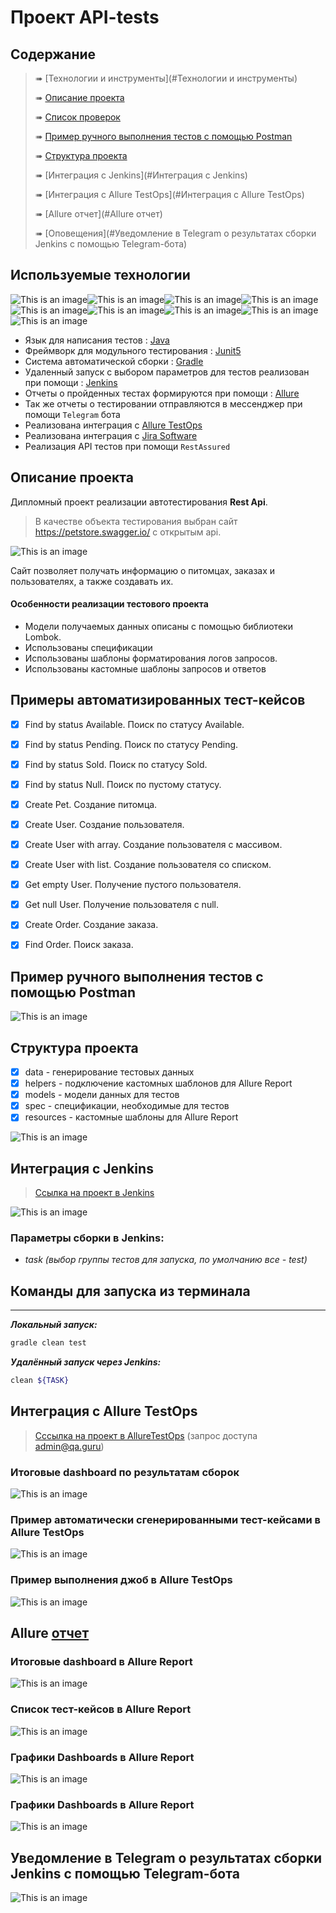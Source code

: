# Проект API-tests
## Содержание
> ➠ [Технологии и инструменты](#Технологии и инструменты)
>
> ➠ [Описание проекта](#Описание-проекта)
>
> ➠ [Список проверок](#список-проверок-реализованных-в-автотестах)
>
> ➠ [Пример ручного выполнения тестов с помощью Postman](#Пример-ручного-выполнения-тестов-с-помощью-Postman)
>
> ➠ [Структура проекта](#Структура-проекта)
>
> ➠ [Интеграция с Jenkins](#Интеграция с Jenkins)
>
> ➠ [Интеграция с Allure TestOps](#Интеграция с Allure TestOps)
>
> ➠ [Allure отчет](#Allure отчет)
>
> ➠ [Оповещения](#Уведомление в Telegram о результатах сборки Jenkins с помощью Telegram-бота)

## Используемые технологии
![This is an image](/design/icons/Java.png)![This is an image](/design/icons/Gradle.png)![This is an image](/design/icons/Rest-Assured.png)![This is an image](/design/icons/Intelij_IDEA.png)![This is an image](/design/icons/JUnit5.png)![This is an image](/design/icons/Jenkins.png)![This is an image](/design/icons/Allure_Report.png)![This is an image](/design/icons/AllureTestOps.png)![This is an image](/design/icons/Telegram.png)

- Язык для написания тестов : [Java](https://www.java.com/ru/)
- Фреймворк для модульного тестирования : [Junit5](https://github.com/junit-team/junit5)
- Система автоматической сборки : [Gradle](https://github.com/gradle)
- Удаленный запуск с выбором параметров для тестов реализован при помощи :  [Jenkins](https://www.jenkins.io/)
- Отчеты о пройденных тестах формируются при помощи : [Allure](https://github.com/allure-framework)
- Так же отчеты о тестировании отправляются в мессенджер при помощи <code>Telegram</code> бота
- Реализована интеграция  с [Allure TestOps](https://qameta.io/)
- Реализована интеграция с [Jira Software](https://www.atlassian.com/software/jira)
- Реализация API тестов при помощи <code>RestAssured</code>

## Описание проекта
Дипломный проект реализации автотестирования **Rest Api**.<br/>
>В качестве объекта тестирования выбран сайт https://petstore.swagger.io/ с открытым api.<br/>

![This is an image](/design/images/petstore.png)

Сайт позволяет получать информацию о питомцах, заказах и пользователях, а также создавать их.

#### Особенности реализации тестового проекта
- Модели получаемых данных описаны с помощью библиотеки Lombok.
- Использованы спецификации
- Использованы шаблоны форматирования логов запросов.
- Использованы кастомные шаблоны запросов и ответов

## Примеры автоматизированных тест-кейсов
- [x] Find by status Available. Поиск по статусу Available.
- [x] Find by status Pending. Поиск по статусу Pending.
- [x] Find by status Sold. Поиск по статусу Sold.
- [x] Find by status Null. Поиск по пустому статусу.
- [x] Create Pet. Создание питомца.
- [x] Create User. Создание пользователя.
- [x] Create User with array. Создание пользователя с массивом.
- [x] Create User with list. Создание пользователя со списком.
- [x] Get empty User. Получение пустого пользователя.
- [x] Get null User. Получение пользователя с null.
- [x] Create Order. Создание заказа.
- [x] Find Order. Поиск заказа.


## Пример ручного выполнения тестов с помощью Postman
![This is an image](/design/images/postman.png)

## Структура проекта
- [x] data - генерирование тестовых данных
- [x] helpers - подключение кастомных шаблонов для Allure Report
- [x] models - модели данных для тестов
- [x] spec - спецификации, необходимые для тестов
- [x] resources - кастомные шаблоны для Allure Report

![This is an image](/design/images/project.png)


## Интеграция с Jenkins
> <a target="_blank" href="https://jenkins.autotests.cloud/job/API-tests/">Ссылка на проект в Jenkins</a>

![This is an image](/design/images/jenkins_api.png)

### **Параметры сборки в Jenkins:**

- *task (выбор группы тестов для запуска, по умолчанию все - test)*

<a id="console"></a>
## Команды для запуска из терминала
___
***Локальный запуск:***
```bash  
gradle clean test
```

***Удалённый запуск через Jenkins:***
```bash  
clean ${TASK}
```

## Интеграция с Allure TestOps
> <a target="_blank" href="https://allure.autotests.cloud/project/4671/dashboards">Сссылка на проект в AllureTestOps</a> (запрос доступа admin@qa.guru)

### Итоговые dashboard по результатам сборок
![This is an image](/design/images/dashboard_overview.png)
### Пример автоматически сгенерированными тест-кейсами в Allure TestOps
![This is an image](/design/images/allure_testcases.png)
### Пример выполнения джоб в Allure TestOps
![This is an image](/design/images/launches.png)

<a id="allure"></a>
## <a name="Allure"></a>Allure [отчет](https://jenkins.autotests.cloud/job/API-tests/20/allure/)</a>

### Итоговые dashboard в Allure Report
![This is an image](/design/images/allure_report_dashboard.png)
### Список тест-кейсов в Allure Report
![This is an image](/design/images/testcases.png)
### Графики Dashboards в Allure Report
![This is an image](/design/images/graph.png)
### Графики Dashboards в Allure Report
![This is an image](/design/images/graph2.png)

## Уведомление в Telegram о результатах сборки Jenkins с помощью Telegram-бота
![This is an image](/design/images/bot.png)

